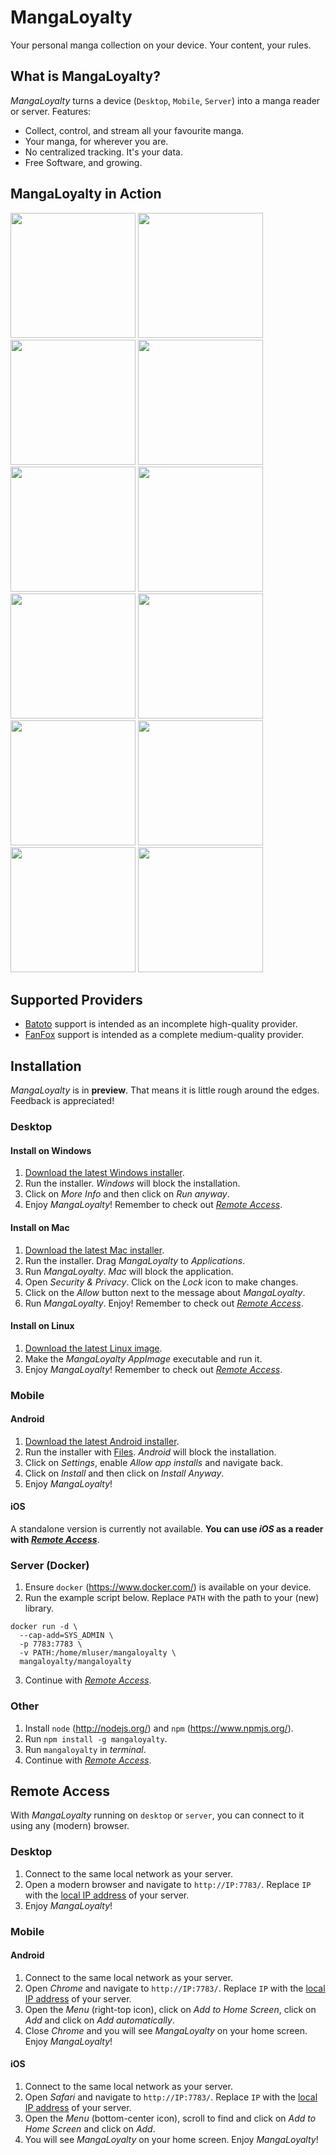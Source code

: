 # MangaLoyalty

Your personal manga collection on your device. Your content, your rules.

## What is MangaLoyalty?

*MangaLoyalty* turns a device (`Desktop`, `Mobile`, `Server`) into a manga reader or server. Features:

* Collect, control, and stream all your favourite manga.
* Your manga, for wherever you are.
* No centralized tracking. It's your data.
* Free Software, and growing.

## MangaLoyalty in Action

<div>
    <img src="docs/images/library-01.png" width="200">
    <img src="docs/images/library-02.png" width="200">
    <img src="docs/images/library-03.png" width="200">
    <img src="docs/images/library-04.png" width="200">
</div>
<div>
    <img src="docs/images/remote-01.png" width="200">
    <img src="docs/images/remote-02.png" width="200">
    <img src="docs/images/remote-03.png" width="200">
    <img src="docs/images/remote-04.png" width="200">
</div>
<div>
    <img src="docs/images/session-01.png" width="200">
    <img src="docs/images/session-02.png" width="200">
    <img src="docs/images/session-03.png" width="200">
    <img src="docs/images/session-04.png" width="200">
</div>

## Supported Providers

* [Batoto](https://bato.to/) support is intended as an incomplete high-quality provider.
* [FanFox](https://fanfox.net/) support is intended as a complete medium-quality provider.

## Installation

*MangaLoyalty* is in **preview**. That means it is little rough around the edges. Feedback is appreciated!

### Desktop

#### Install on Windows

1. [Download the latest Windows installer](https://github.com/mangaloyalty/mangaloyalty/releases/download/v0.13.0/mangaloyalty-Setup-0.13.0.exe).
2. Run the installer. *Windows* will block the installation.
3. Click on *More Info* and then click on *Run anyway*.
4. Enjoy *MangaLoyalty*! Remember to check out [*Remote Access*](#remote-access).

#### Install on Mac

1. [Download the latest Mac installer](https://github.com/mangaloyalty/mangaloyalty/releases/download/v0.13.0/mangaloyalty-0.13.0.dmg).
2. Run the installer. Drag *MangaLoyalty* to *Applications*.
3. Run *MangaLoyalty*. *Mac* will block the application.
4. Open *Security & Privacy*. Click on the *Lock* icon to make changes.
5. Click on the *Allow* button next to the message about *MangaLoyalty*.
6. Run *MangaLoyalty*. Enjoy! Remember to check out [*Remote Access*](#remote-access).

#### Install on Linux

1. [Download the latest Linux image](https://github.com/mangaloyalty/mangaloyalty/releases/download/v0.13.0/mangaloyalty-0.13.0.AppImage).
2. Make the *MangaLoyalty* *AppImage* executable and run it.
3. Enjoy *MangaLoyalty*! Remember to check out [*Remote Access*](#remote-access).

### Mobile

#### Android

1. [Download the latest Android installer](https://github.com/mangaloyalty/mangaloyalty/releases/download/v0.13.0/mangaloyalty-0.13.0.apk).
2. Run the installer with [Files](https://play.google.com/store/apps/details?id=com.google.android.apps.nbu.files). *Android* will block the installation.
3. Click on *Settings*, enable *Allow app installs* and navigate back.
4. Click on *Install* and then click on *Install Anyway*.
5. Enjoy *MangaLoyalty*!

#### iOS

A standalone version is currently not available. **You can use *iOS* as a reader with [*Remote Access*](#remote-access)**.

### Server (Docker)

1. Ensure `docker` (https://www.docker.com/) is available on your device.
2. Run the example script below. Replace `PATH` with the path to your (new) library.
```
docker run -d \
  --cap-add=SYS_ADMIN \
  -p 7783:7783 \
  -v PATH:/home/mluser/mangaloyalty \
  mangaloyalty/mangaloyalty
```
3. Continue with [*Remote Access*](#remote-access).

### Other

1. Install `node` (http://nodejs.org/) and `npm` (https://www.npmjs.org/).
1. Run `npm install -g mangaloyalty`.
2. Run `mangaloyalty` in *terminal*.
4. Continue with [*Remote Access*](#remote-access).

## Remote Access

With *MangaLoyalty* running on `desktop` or `server`, you can connect to it using any (modern) browser.

### Desktop

1. Connect to the same local network as your server.
2. Open a modern browser and navigate to `http://IP:7783/`. Replace `IP` with the [local IP address](https://lifehacker.com/how-to-find-your-local-and-external-ip-address-5833108) of your server.
3. Enjoy *MangaLoyalty*!

### Mobile

#### Android

1. Connect to the same local network as your server.
2. Open *Chrome* and navigate to `http://IP:7783/`. Replace `IP` with the [local IP address](https://lifehacker.com/how-to-find-your-local-and-external-ip-address-5833108) of your server.
3. Open the *Menu* (right-top icon), click on *Add to Home Screen*, click on *Add* and click on *Add automatically*.
4. Close *Chrome* and you will see *MangaLoyalty* on your home screen. Enjoy *MangaLoyalty*!

#### iOS

1. Connect to the same local network as your server.
2. Open *Safari* and navigate to `http://IP:7783/`. Replace `IP` with the [local IP address](https://lifehacker.com/how-to-find-your-local-and-external-ip-address-5833108) of your server.
3. Open the *Menu* (bottom-center icon), scroll to find and click on *Add to Home Screen* and click on *Add*.
4. You will see *MangaLoyalty* on your home screen. Enjoy *MangaLoyalty*!
